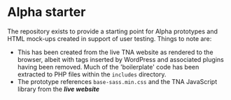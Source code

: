 # Alpha starter

The repository exists to provide a starting point for Alpha prototypes and HTML mock-ups created in support of user testing. Things to note are: 

* This has been created from the live TNA website as rendered to the browser, albeit with tags inserted by WordPress and associated plugins having been removed. Much of the 'boilerplate' code has been extracted to PHP files within the ```includes``` directory. 
* The prototype references ```base-sass.min.css``` and the TNA JavaScript library from the ***live website***


